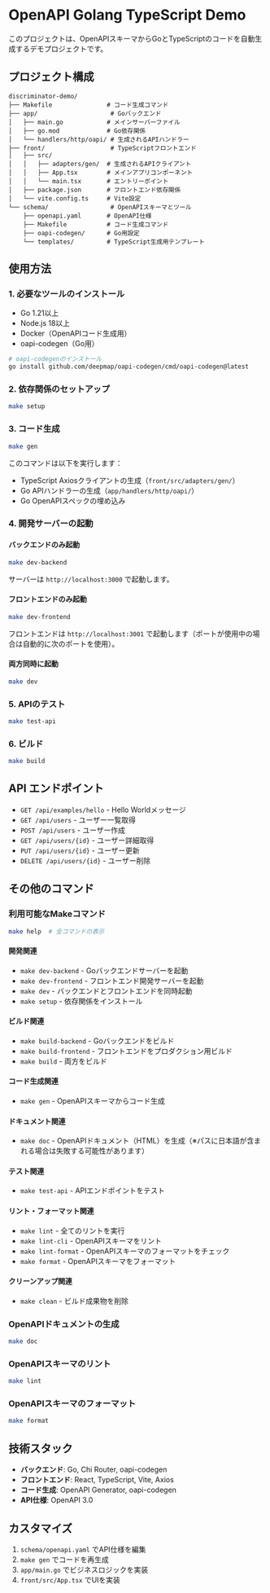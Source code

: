 # OpenAPI Golang TypeScript Demo

このプロジェクトは、OpenAPIスキーマからGoとTypeScriptのコードを自動生成するデモプロジェクトです。

## プロジェクト構成

```
discriminator-demo/
├── Makefile               # コード生成コマンド
├── app/                    # Goバックエンド
│   ├── main.go            # メインサーバーファイル
│   ├── go.mod             # Go依存関係
│   └── handlers/http/oapi/ # 生成されるAPIハンドラー
├── front/                  # TypeScriptフロントエンド
│   ├── src/
│   │   ├── adapters/gen/  # 生成されるAPIクライアント
│   │   ├── App.tsx        # メインアプリコンポーネント
│   │   └── main.tsx       # エントリーポイント
│   ├── package.json       # フロントエンド依存関係
│   └── vite.config.ts     # Vite設定
└── schema/                 # OpenAPIスキーマとツール
    ├── openapi.yaml       # OpenAPI仕様
    ├── Makefile           # コード生成コマンド
    ├── oapi-codegen/      # Go用設定
    └── templates/         # TypeScript生成用テンプレート
```

## 使用方法

### 1. 必要なツールのインストール

- Go 1.21以上
- Node.js 18以上
- Docker（OpenAPIコード生成用）
- oapi-codegen（Go用）

```bash
# oapi-codegenのインストール
go install github.com/deepmap/oapi-codegen/cmd/oapi-codegen@latest
```

### 2. 依存関係のセットアップ

```bash
make setup
```

### 3. コード生成

```bash
make gen
```

このコマンドは以下を実行します：
- TypeScript Axiosクライアントの生成（`front/src/adapters/gen/`）
- Go APIハンドラーの生成（`app/handlers/http/oapi/`）
- Go OpenAPIスペックの埋め込み

### 4. 開発サーバーの起動

#### バックエンドのみ起動
```bash
make dev-backend
```
サーバーは `http://localhost:3000` で起動します。

#### フロントエンドのみ起動
```bash
make dev-frontend
```
フロントエンドは `http://localhost:3001` で起動します（ポートが使用中の場合は自動的に次のポートを使用）。

#### 両方同時に起動
```bash
make dev
```

### 5. APIのテスト

```bash
make test-api
```

### 6. ビルド

```bash
make build
```

## API エンドポイント

- `GET /api/examples/hello` - Hello Worldメッセージ
- `GET /api/users` - ユーザー一覧取得
- `POST /api/users` - ユーザー作成
- `GET /api/users/{id}` - ユーザー詳細取得
- `PUT /api/users/{id}` - ユーザー更新
- `DELETE /api/users/{id}` - ユーザー削除

## その他のコマンド

### 利用可能なMakeコマンド

```bash
make help  # 全コマンドの表示
```

#### 開発関連
- `make dev-backend` - Goバックエンドサーバーを起動
- `make dev-frontend` - フロントエンド開発サーバーを起動  
- `make dev` - バックエンドとフロントエンドを同時起動
- `make setup` - 依存関係をインストール

#### ビルド関連
- `make build-backend` - Goバックエンドをビルド
- `make build-frontend` - フロントエンドをプロダクション用ビルド
- `make build` - 両方をビルド

#### コード生成関連
- `make gen` - OpenAPIスキーマからコード生成

#### ドキュメント関連
- `make doc` - OpenAPIドキュメント（HTML）を生成（※パスに日本語が含まれる場合は失敗する可能性があります）

#### テスト関連
- `make test-api` - APIエンドポイントをテスト

#### リント・フォーマット関連
- `make lint` - 全てのリントを実行
- `make lint-cli` - OpenAPIスキーマをリント
- `make lint-format` - OpenAPIスキーマのフォーマットをチェック
- `make format` - OpenAPIスキーマをフォーマット

#### クリーンアップ関連
- `make clean` - ビルド成果物を削除

### OpenAPIドキュメントの生成

```bash
make doc
```

### OpenAPIスキーマのリント

```bash
make lint
```

### OpenAPIスキーマのフォーマット

```bash
make format
```

## 技術スタック

- **バックエンド**: Go, Chi Router, oapi-codegen
- **フロントエンド**: React, TypeScript, Vite, Axios
- **コード生成**: OpenAPI Generator, oapi-codegen
- **API仕様**: OpenAPI 3.0

## カスタマイズ

1. `schema/openapi.yaml` でAPI仕様を編集
2. `make gen` でコードを再生成
3. `app/main.go` でビジネスロジックを実装
4. `front/src/App.tsx` でUIを実装
